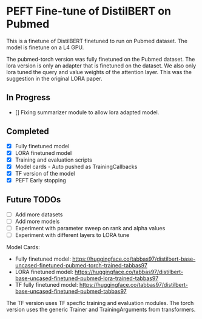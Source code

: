 # PEFT Fine-tune of DistilBERT on Pubmed

This is a finetune of DistilBERT finetuned to run on Pubmed dataset. The model is finetune on a L4 GPU.

The pubmed-torch version was fully finetuned on the Pubmed dataset. The lora version is only an adapter that is finetuned on the dataset. We also only lora tuned the query and value weights of the attention layer. This was the suggestion in the original LORA paper.

## In Progress
- [] Fixing summarizer module to allow lora adapted model.

## Completed

- [x] Fully finetuned model
- [x] LORA finetuned model
- [x] Training and evaluation scripts
- [x] Model cards - Auto pushed as TrainingCallbacks
- [x] TF version of the model
- [x] PEFT Early stopping

## Future TODOs

- [ ] Add more datasets
- [ ] Add more models
- [ ] Experiment with parameter sweep on rank and alpha values
- [ ] Experiment with different layers to LORA tune

Model Cards:

- Fully finetuned model: <https://huggingface.co/tabbas97/distilbert-base-uncased-finetuned-pubmed-torch-trained-tabbas97>
- LORA finetuned model: <https://huggingface.co/tabbas97/distilbert-base-uncased-finetuned-pubmed-lora-trained-tabbas97>
- TF fully finetuned model: <https://huggingface.co/tabbas97/distilbert-base-uncased-finetuned-pubmed-tabbas97>

The TF version uses TF specfic training and evaluation modules. The torch version uses the generic Trainer and TrainingArguments from transformers.

